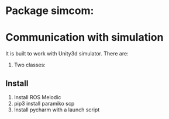 # Package simcom: 
#         Communication with simulation

It is built to work with Unity3d simulator.
There are:
1. Two classes: 

## Install

1. Install ROS Melodic
2. pip3 install paramiko scp
3. Install pycharm with a launch script
